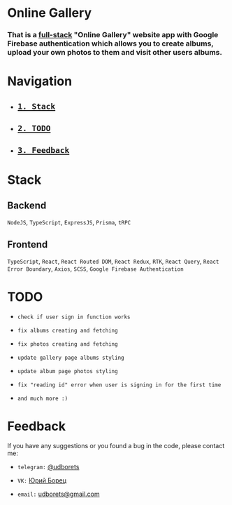 # Online Gallery

### That is a [full-stack](#stack) "Online Gallery" website app with Google Firebase authentication which allows you to create albums, upload your own photos to them and visit other users albums.

# Navigation

- ## [`1. Stack`](#stack)

- ## [`2. TODO`](#todo)

- ## [`3. Feedback`](#feedback)

# Stack

## Backend

`NodeJS`, `TypeScript`, `ExpressJS`, `Prisma`, `tRPC`

## Frontend

`TypeScript`, `React`, `React Routed DOM`, `React Redux`, `RTK`, `React Query`, `React Error Boundary`, `Axios`, `SCSS`, `Google Firebase Authentication`

# TODO

- `check if user sign in function works`

- `fix albums creating and fetching`

- `fix photos creating and fetching`

- `update gallery page albums styling`

- `update album page photos styling`

- `fix "reading id" error when user is signing in for the first time`

- `and much more :)`

# Feedback

If you have any suggestions or you found a bug in the code, please contact me:

- `telegram:` [@udborets](https://t.me/udborets)

- `VK:` [Юрий Борец](https://vk.com/udborets)

- `email:` udborets@gmail.com
